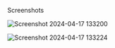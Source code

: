 Screenshots

![Screenshot 2024-04-17 133200](https://github.com/Git29sakshi/MyBlogAdmin/assets/143997416/fc3a459d-c2c5-41ba-b33f-12726ceb9b1a)

![Screenshot 2024-04-17 133224](https://github.com/Git29sakshi/MyBlogAdmin/assets/143997416/3dc869e1-2478-495b-be40-d5de321f44cc)
